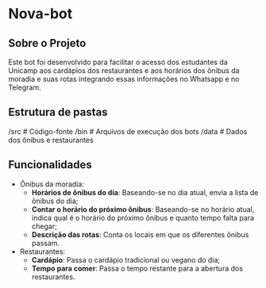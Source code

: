 # Nova-bot

## Sobre o Projeto
Este bot foi desenvolvido para facilitar o acesso dos estudantes da Unicamp aos cardápios dos restaurantes e aos horários dos ônibus da moradia e suas rotas
integrando essas informações no Whatsapp e no Telegram.

## Estrutura de pastas
/src    # Código-fonte 
/bin    # Arquivos de execução dos bots
/data   # Dados dos ônibus e restaurantes

## Funcionalidades
- Ônibus da moradia:
    - **Horários de ônibus do dia**: Baseando-se no dia atual, envia a lista de ônibus do dia;
    - **Contar o horário do próximo ônibus**: Baseando-se no horário atual, indica qual é o horário do próximo ônibus e quanto tempo falta para chegar;
    - **Descrição das rotas**: Conta os locais em que os diferentes ônibus passam.
- Restaurantes:
    - **Cardápio**: Passa o cardápio tradicional ou vegano do dia;
    - **Tempo para comer**: Passa o tempo restante para a abertura dos restaurantes.
